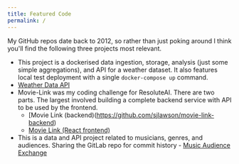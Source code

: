 ```yaml
---
title: Featured Code
permalink: /
---
```


My GitHub repos date back to 2012, so rather than just poking around I think you'll find the following three projects most relevant.  

- This project is a dockerised data ingestion, storage, analysis (just some simple aggregations), and API for a weather dataset. It also features local test deployment with a single `docker-compose up` command.
- [Weather Data API](https://github.com/sjlawson/weatherdata-code-sample)
- Movie-Link was my coding challenge for ResoluteAI. There are two parts. The largest involved building a complete backend service with API to be used by the frontend.
  - [Movie Link (backend)(https://github.com/sjlawson/movie-link-backend)
  - [Movie Link (React frontend)](https://github.com/sjlawson/movie-link-frontend)
- This is a data and API project related to musicians, genres, and audiences. Sharing the GitLab repo for commit history 
      - [Music Audience Exchange](https://gitlab.com/sjlawson/maxdata)
      

